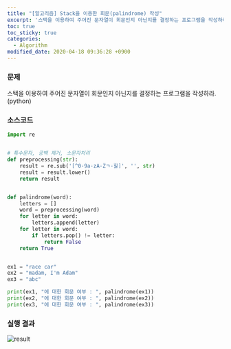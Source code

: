 ```yaml
---
title: "[알고리즘] Stack을 이용한 회문(palindrome) 작성"
excerpt: '스택을 이용하여 주어진 문자열이 회문인지 아닌지를 결정하는 프로그램을 작성하라. '
toc: true
toc_sticky: true
categories:
  - Algorithm
modified_date: 2020-04-18 09:36:28 +0900
---
```

### 문제 
스택을 이용하여 주어진 문자열이 회문인지 아닌지를 결정하는 프로그램을 작성하라. (python)

### 소스코드
```python
import re


# 특수문자, 공백 제거, 소문자처리
def preprocessing(str):
    result = re.sub('[^0-9a-zA-Zㄱ-힗]', '', str)
    result = result.lower()
    return result


def palindrome(word):
    letters = []
    word = preprocessing(word)
    for letter in word:
        letters.append(letter)
    for letter in word:
        if letters.pop() != letter:
            return False
    return True


ex1 = "race car"
ex2 = "madam, I'm Adam"
ex3 = "abc"

print(ex1, "에 대한 회문 여부 : ", palindrome(ex1))
print(ex2, "에 대한 회문 여부 : ", palindrome(ex2))
print(ex3, "에 대한 회문 여부 : ", palindrome(ex3))

```

### 실행 결과
![result](https://dasoldasol.github.io/assets/images/image/2020-04-18-algorithm.png)